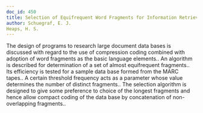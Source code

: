 ```yaml
---
doc_id: 450
title: Selection of Equifrequent Word Fragments for Information Retrieval
author: Schuegraf, E. J.
Heaps, H. S.
---
```


The design of programs to research large document data bases is discussed 
with regard to the use of compression coding combined with adoption of word 
fragments as the basic language elements.. An algorithm is described for 
determination of a set of almost equifrequent fragments.. Its efficiency is 
tested for a sample data base formed from the MARC tapes.. A certain threshold 
frequency acts as a parameter whose value determines the number of distinct 
fragments.. The selection algorithm is designed to give some preference to 
choice of the longest fragments and hence allow compact coding of the data base 
by concatenation of non-overlapping fragments..